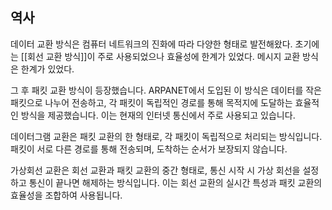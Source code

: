 ## 역사
데이터 교환 방식은 컴퓨터 네트워크의 진화에 따라 다양한 형태로 발전해왔다. 초기에는 [[회선 교환 방식]]이 주로 사용되었으나 효율성에 한계가 있었다. 메시지 교환 방식은 한계가 있었다.

그 후 패킷 교환 방식이 등장했습니다. ARPANET에서 도입된 이 방식은 데이터를 작은 패킷으로 나누어 전송하고, 각 패킷이 독립적인 경로를 통해 목적지에 도달하는 효율적인 방식을 제공했습니다. 이는 현재의 인터넷 통신에서 주로 사용되고 있습니다.

데이터그램 교환은 패킷 교환의 한 형태로, 각 패킷이 독립적으로 처리되는 방식입니다. 패킷이 서로 다른 경로를 통해 전송되며, 도착하는 순서가 보장되지 않습니다.

가상회선 교환은 회선 교환과 패킷 교환의 중간 형태로, 통신 시작 시 가상 회선을 설정하고 통신이 끝나면 해제하는 방식입니다. 이는 회선 교환의 실시간 특성과 패킷 교환의 효율성을 조합하여 사용됩니다.

